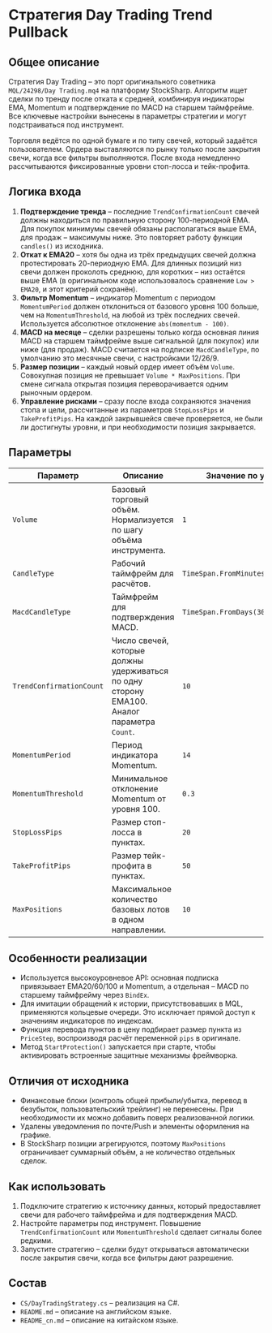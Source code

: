 # Стратегия Day Trading Trend Pullback

## Общее описание
Стратегия Day Trading – это порт оригинального советника `MQL/24298/Day Trading.mq4` на платформу StockSharp. Алгоритм ищет сделки по тренду после отката к средней, комбинируя индикаторы EMA, Momentum и подтверждение по MACD на старшем таймфрейме. Все ключевые настройки вынесены в параметры стратегии и могут подстраиваться под инструмент.

Торговля ведётся по одной бумаге и по типу свечей, который задаётся пользователем. Ордера выставляются по рынку только после закрытия свечи, когда все фильтры выполняются. После входа немедленно рассчитываются фиксированные уровни стоп-лосса и тейк-профита.

## Логика входа
1. **Подтверждение тренда** – последние `TrendConfirmationCount` свечей должны находиться по правильную сторону 100-периодной EMA. Для покупок минимумы свечей обязаны располагаться выше EMA, для продаж – максимумы ниже. Это повторяет работу функции `candles()` из исходника.
2. **Откат к EMA20** – хотя бы одна из трёх предыдущих свечей должна протестировать 20-периодную EMA. Для длинных позиций низ свечи должен проколоть среднюю, для коротких – низ остаётся выше EMA (в оригинальном коде использовалось сравнение `Low > EMA20`, и этот критерий сохранён).
3. **Фильтр Momentum** – индикатор Momentum с периодом `MomentumPeriod` должен отклониться от базового уровня 100 больше, чем на `MomentumThreshold`, на любой из трёх последних свечей. Используется абсолютное отклонение `abs(momentum - 100)`.
4. **MACD на месяце** – сделки разрешены только когда основная линия MACD на старшем таймфрейме выше сигнальной (для покупок) или ниже (для продаж). MACD считается на подписке `MacdCandleType`, по умолчанию это месячные свечи, с настройками 12/26/9.
5. **Размер позиции** – каждый новый ордер имеет объём `Volume`. Совокупная позиция не превышает `Volume * MaxPositions`. При смене сигнала открытая позиция переворачивается одним рыночным ордером.
6. **Управление рисками** – сразу после входа сохраняются значения стопа и цели, рассчитанные из параметров `StopLossPips` и `TakeProfitPips`. На каждой закрывшейся свече проверяется, не были ли достигнуты уровни, и при необходимости позиция закрывается.

## Параметры
| Параметр | Описание | Значение по умолчанию |
| --- | --- | --- |
| `Volume` | Базовый торговый объём. Нормализуется по шагу объёма инструмента. | `1` |
| `CandleType` | Рабочий таймфрейм для расчётов. | `TimeSpan.FromMinutes(15).TimeFrame()` |
| `MacdCandleType` | Таймфрейм для подтверждения MACD. | `TimeSpan.FromDays(30).TimeFrame()` |
| `TrendConfirmationCount` | Число свечей, которые должны удерживаться по одну сторону EMA100. Аналог параметра `Count`. | `10` |
| `MomentumPeriod` | Период индикатора Momentum. | `14` |
| `MomentumThreshold` | Минимальное отклонение Momentum от уровня 100. | `0.3` |
| `StopLossPips` | Размер стоп-лосса в пунктах. | `20` |
| `TakeProfitPips` | Размер тейк-профита в пунктах. | `50` |
| `MaxPositions` | Максимальное количество базовых лотов в одном направлении. | `10` |

## Особенности реализации
- Используется высокоуровневое API: основная подписка привязывает EMA20/60/100 и Momentum, а отдельная – MACD по старшему таймфрейму через `BindEx`.
- Для имитации обращений к истории, присутствовавших в MQL, применяются кольцевые очереди. Это исключает прямой доступ к значениям индикаторов по индексам.
- Функция перевода пунктов в цену подбирает размер пункта из `PriceStep`, воспроизводя расчёт переменной `pips` в оригинале.
- Метод `StartProtection()` запускается при старте, чтобы активировать встроенные защитные механизмы фреймворка.

## Отличия от исходника
- Финансовые блоки (контроль общей прибыли/убытка, перевод в безубыток, пользовательский трейлинг) не перенесены. При необходимости их можно добавить поверх реализованной логики.
- Удалены уведомления по почте/Push и элементы оформления на графике.
- В StockSharp позиции агрегируются, поэтому `MaxPositions` ограничивает суммарный объём, а не количество отдельных сделок.

## Как использовать
1. Подключите стратегию к источнику данных, который предоставляет свечи для рабочего таймфрейма и для подтверждения MACD.
2. Настройте параметры под инструмент. Повышение `TrendConfirmationCount` или `MomentumThreshold` сделает сигналы более редкими.
3. Запустите стратегию – сделки будут открываться автоматически после закрытия свечи, когда все фильтры дают разрешение.

## Состав
- `CS/DayTradingStrategy.cs` – реализация на C#.
- `README.md` – описание на английском языке.
- `README_cn.md` – описание на китайском языке.
